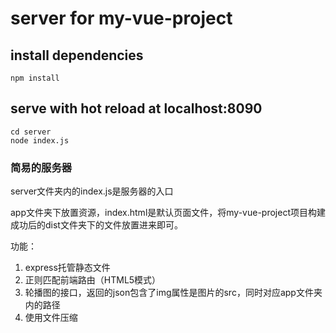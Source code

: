 # server for my-vue-project

## install dependencies
```
npm install
```

## serve with hot reload at localhost:8090
```
cd server
node index.js
```

###   简易的服务器

server文件夹内的index.js是服务器的入口

app文件夹下放置资源，index.html是默认页面文件，将my-vue-project项目构建成功后的dist文件夹下的文件放置进来即可。

功能：
1. express托管静态文件
2. 正则匹配前端路由（HTML5模式）
3. 轮播图的接口，返回的json包含了img属性是图片的src，同时对应app文件夹内的路径
4. 使用文件压缩






